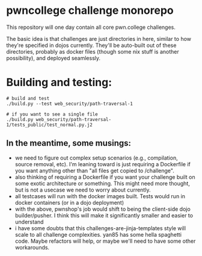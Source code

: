 # pwncollege challenge monorepo

This repository will one day contain all core pwn.college challenges.

The basic idea is that challenges are just directories in here, similar to how they're specified in dojos currently.
They'll be auto-built out of these directories, probably as docker files (though some nix stuff is another possibility), and deployed seamlessly.

# Building and testing:

```
# build and test
./build.py --test web_security/path-traversal-1

# if you want to see a single file
./build.py web_security/path-traversal-1/tests_public/test_normal.py.j2
```

## In the meantime, some musings:

- we need to figure out complex setup scenarios (e.g., compilation, source removal, etc). I'm leaning toward is just requiring a Dockerfile if you want anything other than "all files get copied to /challenge".
- also thinking of requiring a Dockerfile if you want your challenge built on some exotic architecture or something. This might need more thought, but is not a usecase we need to worry about currently.
- all testcases will run with the docker images built. Tests would run in docker containers (or in a dojo deployment)
- with the above, pwnshop's job would shift to being the client-side dojo builder/pusher. I think this will make it significantly smaller and easier to understand
- i have some doubts that this challenges-are-jinja-templates style will scale to all challenge complexities. yan85 has some hella spaghetti code. Maybe refactors will help, or maybe we'll need to have some other workarounds.
